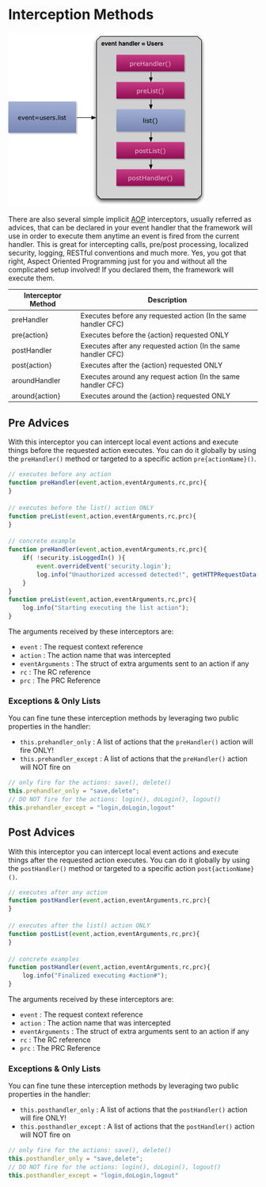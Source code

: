 # Interception Methods

<img src="../images/eventhandler-prepost.jpg"/>

There are also several simple implicit [AOP](http://en.wikipedia.org/wiki/Aspect-oriented_programming) interceptors, usually referred as advices, that can be declared in your event handler that the framework will use in order to execute them anytime an event is fired from the current handler. This is great for intercepting calls, pre/post processing, localized security, logging, RESTful conventions and much more. Yes, you got that right, Aspect Oriented Programming just for you and without all the complicated setup involved! If you declared them, the framework will execute them.

| Interceptor Method | Description |
| -- | -- |
| preHandler | Executes before any requested action (In the same handler CFC)  |
| pre{action} | Executes before the {action} requested ONLY |
| postHandler | Executes after any requested action (In the same handler CFC)  |
| post{action} | Executes after the {action} requested ONLY |
| aroundHandler | Executes around any request action (In the same handler CFC)
| around{action} | Executes around the {action} requested ONLY


## Pre Advices

With this interceptor you can intercept local event actions and execute things before the requested action executes. You can do it globally by using the <code>preHandler()</code> method or targeted to a specific action <code>pre{actionName}()</code>.

```js
// executes before any action
function preHandler(event,action,eventArguments,rc,prc){
}

// executes before the list() action ONLY
function preList(event,action,eventArguments,rc,prc){
}

// concrete example
function preHandler(event,action,eventArguments,rc,prc){
	if( !security.isLoggedIn() ){
		event.overrideEvent('security.login');
		log.info("Unauthorized accessed detected!", getHTTPRequestData());
	}
}
function preList(event,action,eventArguments,rc,prc){
	log.info("Starting executing the list action");
}
```

The arguments received by these interceptors are:

* <code>event</code> : The request context reference
* <code>action</code> : The action name that was intercepted
* <code>eventArguments</code> : The struct of extra arguments sent to an action if any
* <code>rc</code> : The RC reference
* <code>prc</code> : The PRC Reference

### Exceptions & Only Lists

You can fine tune these interception methods by leveraging two public properties in the handler:


* <code>this.prehandler_only</code> : A list of actions that the <code>preHandler()</code> action will fire ONLY!
* <code>this.prehandler_except</code> : A list of actions that the <code>preHandler()</code> action will NOT fire on

```js
// only fire for the actions: save(), delete()
this.prehandler_only = "save,delete";
// DO NOT fire for the actions: login(), doLogin(), logout()
this.prehandler_except = "login,doLogin,logout"
```

## Post Advices

With this interceptor you can intercept local event actions and execute things after the requested action executes. You can do it globally by using the <code>postHandler()</code> method or targeted to a specific action <code>post{actionName}()</code>.

```js
// executes after any action
function postHandler(event,action,eventArguments,rc,prc){
}

// executes after the list() action ONLY
function postList(event,action,eventArguments,rc,prc){
}

// concrete examples
function postHandler(event,action,eventArguments,rc,prc){
	log.info("Finalized executing #action#");
}
```

The arguments received by these interceptors are:

* <code>event</code> : The request context reference
* <code>action</code> : The action name that was intercepted
* <code>eventArguments</code> : The struct of extra arguments sent to an action if any
* <code>rc</code> : The RC reference
* <code>prc</code> : The PRC Reference

### Exceptions & Only Lists

You can fine tune these interception methods by leveraging two public properties in the handler:


* <code>this.posthandler_only</code> : A list of actions that the <code>postHandler()</code> action will fire ONLY!
* <code>this.posthandler_except</code> : A list of actions that the <code>postHandler()</code> action will NOT fire on

```js
// only fire for the actions: save(), delete()
this.posthandler_only = "save,delete";
// DO NOT fire for the actions: login(), doLogin(), logout()
this.posthandler_except = "login,doLogin,logout"
```













